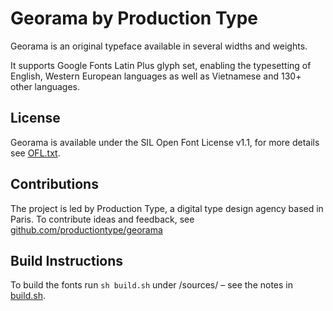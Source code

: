 Georama by Production Type
===========================

Georama is an original typeface available in several widths and weights.

It supports Google Fonts Latin Plus glyph set, enabling the typesetting of English, Western European languages as well as Vietnamese and 130+ other languages.


License
-------

Georama is available under the SIL Open Font License v1.1, for more details see [OFL.txt](OFL.txt).

Contributions
-------------

The project is led by Production Type, a digital type design agency based in Paris. 
To contribute ideas and feedback, see [github.com/productiontype/georama](https://github.com/productiontype/georama)

Build Instructions
------------------

To build the fonts run `sh build.sh` under /sources/ – see the notes in [build.sh](https://github.com/productiontype/georama/sources/build.sh).